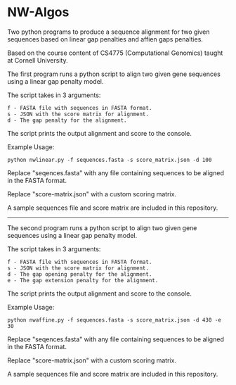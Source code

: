 # NW-Algos

Two python programs to produce a sequence alignment for two given sequences based on linear gap penalties and affien gaps penalties. 

Based on the course content of CS4775 (Computational Genomics) taught at Cornell University.

The first program runs a python script to align two given gene sequences using a linear gap penalty
model.

The script takes in 3 arguments:

    f - FASTA file with sequences in FASTA format. 
    s - JSON with the score matrix for alignment. 
    d - The gap penalty for the alignment. 

The script prints the output alignment and score to the console.

Example Usage: 

    python nwlinear.py -f sequences.fasta -s score_matrix.json -d 100

Replace "seqences.fasta" with any file containing sequences to be aligned in the FASTA format.

Replace "score-matrix.json" with a custom scoring matrix.

A sample sequences file and score matrix are included in this repository.

-----------

The second program runs a python script to align two given gene sequences using a linear gap penalty
model.

The script takes in 3 arguments:

    f - FASTA file with sequences in FASTA format.
    s - JSON with the score matrix for alignment.
    d - The gap opening penalty for the alignment.
    e - The gap extension penalty for the alignment.

The script prints the output alignment and score to the console.

Example Usage: 

    python nwaffine.py -f sequences.fasta -s score_matrix.json -d 430 -e 30

Replace "seqences.fasta" with any file containing sequences to be aligned in the FASTA format.

Replace "score-matrix.json" with a custom scoring matrix.

A sample sequences file and score matrix are included in this repository.
